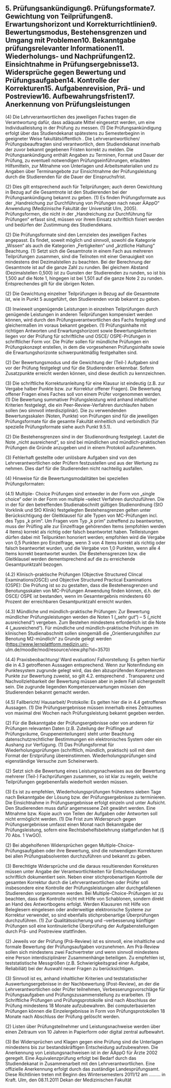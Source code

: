 ## 5. Prüfungsankündigung6. Prüfungsformate7. Gewichtung von Teilprüfungen8. Erwartungshorizont und Korrekturrichtlinien9. Bewertungsmodus, Bestehensgrenzen und Umgang mit Problemen10. Bekanntgabe prüfungsrelevanter Informationen11. Wiederholungs- und Nachprüfungen12. Einsichtnahme in Prüfungsergebnisse13. Widersprüche gegen Bewertung und Prüfungsaufgaben14. Kontrolle der Korrekturen15. Aufgabenrevision, Prä- und Postreview16. Aufbewahrungsfristen17. Anerkennung von Prüfungsleistungen



(4) Die Lehrverantwortlichen des jeweiligen Faches tragen die Verantwortung dafür, dass adäquate Mittel eingesetzt werden, um eine Individualleistung in der Prüfung zu messen. (1) Die Prüfungsankündigung erfolgt über das Studiendekanat spätestens zu Semesterbeginn in geeigneter Weise fakultätsöffentlich . Die Lehrverantwortlichen/ Prüfungsbeauftragten sind verantwortlich, dem Studiendekanat innerhalb der zuvor bekannt gegebenen Fristen korrekt zu melden. Die Prüfungsankündigung enthält Angaben zu Terminen, Format und Dauer der Prüfung, zu eventuell notwendigen Prüfungseinführungen, erlaubten Hilfsmitteln, zur Mitnahme von Unterlagen und Arbeitsmaterialien und zu Angaben über Terminangebote zur Einsichtnahme der Prüfungsleistung durch die Studierenden für die Dauer der Einspruchsfrist.

(2) Dies gilt entsprechend auch für Teilprüfungen; auch deren Gewichtung in Bezug auf die Gesamtnote ist den Studierenden bei der Prüfungsankündigung bekannt zu geben. (1) Es finden Prüfungsformate aus der „Handreichung zur Durchführung von Prüfungen nach neuer ÄAppO“ Anwendung (Medizinische Fakultät der Universität Ulm, 2005). Prüfungsformen, die nicht in der „Handreichung zur Durchführung für Prüfungen“ erfasst sind, müssen vor ihrem Einsatz schriftlich fixiert werden und bedürfen der Zustimmung des Studiendekans.

(2) Die Prüfungsformate sind den Lernzielen des jeweiligen Faches angepasst. Es findet, soweit möglich und sinnvoll, sowohl die Kategorie „Wissen“ als auch die Kategorien „Fertigkeiten“ und „ärztliche Haltung“ Beachtung. (1) Setzt sich die Gesamtnote in einem Fach aus mehreren Teilprüfungen zusammen, sind die Teilnoten mit einer Genauigkeit von mindestens drei Dezimalstellen zu beachten. Bei der Berechnung der Gesamtnote ist auf die ganze Zahl zu runden. Bei gleichem Abstand (Dezimalstellen 0,500) ist zu Gunsten der Studierenden zu runden, so ist bis 1,500 auf die Note 1, hingegen ist bei 1,501 auf die ganze Note 2 zu runden. Entsprechendes gilt für die übrigen Noten.

(2) Die Gewichtung einzelner Teilprüfungen in Bezug auf die Gesamtnote ist, wie in Punkt 5 ausgeführt, den Studierenden vorab bekannt zu geben.

(3) Inwieweit ungenügende Leistungen in einzelnen Teilprüfungen durch genügende Leistungen in anderen Teilprüfungen kompensiert werden können, wird durch den Prüfungsverantwortlichen des Fachs festgelegt und gleichermaßen im voraus bekannt gegeben. (1) Prüfungsinhalte mit richtigen Antworten und Erwartungshorizont sowie Bewertungskriterien liegen vor der Prüfung für schriftliche und OSCE/ OSPE-Prüfungen in schriftlicher Form vor. Die Prüfer sollen für mündliche Prüfungen ein Prüfungskonzept erstellen, in dem die vorgesehenen Prüfungsinhalte sowie die Erwartungshorizonte schwerpunktmäßig festgehalten sind.

(2) Der Bewertungsmodus und die Gewichtung der (Teil-) Aufgaben sind vor der Prüfung festgelegt und für die Studierenden erkennbar. Sofern Zusatzpunkte erreicht werden können, sind diese deutlich zu kennzeichnen.

(3) Die schriftliche Korrekturanleitung für eine Klausur ist eindeutig (z.B. zur Vergabe halber Punkte bzw. zur Korrektur offener Fragen). Die Bewertung offener Fragen eines Faches soll von einem Prüfer vorgenommen werden. (1) Die Bewertung summativer Prüfungsleistung wird anhand inhaltlicher Kriterien festgelegt, die ein Peer-Review-Verfahren durchlaufen haben sollen (wo sinnvoll interdisziplinär). Die zu verwendenden Bewertungsskalen (Noten, Punkte) von Prüfungen sind für die jeweiligen Prüfungsformate für die gesamte Fakultät einheitlich und verbindlich (für spezielle Prüfungsformate siehe auch Punkt 9.5.1).

(2) Die Bestehensgrenzen sind in der Studienordnung festgelegt. Lautet die Note „nicht ausreichend“, so sind bei mündlichen und mündlich-praktischen Prüfungen die Gründe anzugeben und in einem Protokoll aufzunehmen.

(3) Fehlerhaft gestellte oder unlösbare Aufgaben sind von den Lehrverantwortlichen oder Prüfern festzustellen und aus der Wertung zu nehmen. Dies darf für die Studierenden nicht nachteilig ausfallen.

(4) Hinweise für die Bewertungsmodalitäten bei speziellen Prüfungsformaten:

(4.1) Multiple- Choice Prüfungen sind entweder in der Form von „single choice“ oder in der Form von multiple –select Verfahren durchzuführen. Die in der für den betreffenden Studienabschnitt gültigen Studienordnung (StO Vorklinik und StO Klinik) festgelegten Bestehensgrenzen gelten unter Berücksichtigung der Gleitklausel für alle Typen von MC-Prüfungen incl. des Typs „k prim“. Um Fragen vom Typ „k prim“ zutreffend zu beantworten, muss der Prüfling alle zur Einzelfrage gehörenden Items (empfohlen werden 4 Items) korrekt als richtig oder falsch beantwortet haben. Teilleistungen dürfen dabei mit Teilpunkten honoriert werden; empfohlen wird die Vergabe von 0,5 Punkten pro Einzelfrage, wenn 3 von 4 Items korrekt als richtig oder falsch beantwortet wurden, und die Vergabe von 1,0 Punkten, wenn alle 4 Items korrekt beantwortet wurden. Die Bestehensgrenzen bzw. die Gleitklausel werden dementsprechend auf die zu erreichende Gesamtpunktzahl bezogen.

(4.2) Klinisch-praktische Prüfungen (Objective Structured Clincal Examinations(OSCE) und Objective Structured Practical Examinations (OSPE): Die Prüfung ist so zu gestalten, dass die Bestehensgrenzen und Benotungsskalen von MC-Prüfungen Anwendung finden können, d.h. der OSCE/ OSPE ist bestanden, wenn im Gesamtergebnis mindestens 60 Prozent der erreichbaren Gesamtpunktzahl erreicht wurden.

(4.3) Mündliche und mündlich-praktische Prüfungen: Zur Bewertung mündlicher Prüfungsleistungen werden die Noten 1 („sehr gut“) – 5 („nicht ausreichend“) vergeben. Zum Bestehen mindestens erforderlich ist die Note 4 („ausreichend“). Für mündliche und mündlich-praktische Prüfungen im klinischen Studienabschnitt sollen sinngemäß die „Orientierungshilfen zur Benotung M2-mündlich“ zu Grunde gelegt werden (https://www.lernplattform.medizin.uni- ulm.de/moodle/mod/resource/view.php?id=3570)

(4.4) Praxisbeobachtung/ Ward evaluation/ Fallvorstellung: Es gelten hierfür die in 4.3 getroffenen Aussagen entsprechend. Wenn zur Notenfindung ein Punktesystem zugrunde gelegt wird, das den abzuprüfenden Kompetenzen Punkte zur Bewertung zuweist, so gilt 4.2. entsprechend . Transparenz und Nachvollziehbarkeit der Bewertung müssen aber in jedem Fall sichergestellt sein. Die zugrunde liegenden Kompetenzerwartungen müssen den Studierenden bekannt gemacht werden.

(4.5) Fallbericht/ Hausarbeit/ Protokolle: Es gelten hier die in 4.4 getroffenen Aussagen. (1) Die Prüfungsergebnisse müssen innerhalb eines Zeitraumes von maximal drei Wochen nach Prüfungsleistung bekannt gegeben werden.

(2) Für die Bekanntgabe der Prüfungsergebnisse oder von anderen für Prüfungen relevanten Daten (z.B. Zuteilung der Prüflinge auf Prüfungsräume, Gruppeneinteilungen) steht unter Beachtung datenschutzrechtlicher Bestimmungen ein elektronisches System oder ein Aushang zur Verfügung. (1) Das Prüfungsformat für Wiederholungsprüfungen (schriftlich, mündlich, praktisch) soll mit dem Format der Erstprüfung übereinstimmen. Wiederholungsprüfungen sind eigenständige Versuche zum Scheinerwerb.

(2) Setzt sich die Bewertung eines Leistungsnachweises aus der Bewertung mehrerer (Teil-) Fachprüfungen zusammen, so ist klar zu regeln, welche Teilprüfungen gegebenenfalls wiederholt werden müssen.

(3) Es ist zu empfehlen, Wiederholungsprüfungen frühestens sieben Tage nach Bekanntgabe der Lösung bzw. der Prüfungsergebnisse zu terminieren. Die Einsichtnahme in Prüfungsergebnisse erfolgt einzeln und unter Aufsicht. Den Studierenden muss dafür angemessene Zeit gewährt werden. Eine Mitnahme bzw. Kopie auch von Teilen der Aufgaben oder Antworten soll nicht ermöglicht werden. (1) Die Frist zum Widerspruch gegen Prüfungsergebnisse umfasst einen Monat nach Bekanntgabe der Prüfungsleistung, sofern eine Rechtsbehelfsbelehrung stattgefunden hat (§ 70 Abs. 1 VwGO).

(2) Bei abgeholfenen Widersprüchen gegen Multiple-Choice-Prüfungsaufgaben oder ihre Bewertung, sind die notwendigen Korrekturen bei allen Prüfungsabsolventen durchzuführen und bekannt zu geben.

(3) Berechtigte Widersprüche und die daraus resultierenden Korrekturen müssen unter Angabe der Verantwortlichkeiten für Entscheidungen schriftlich dokumentiert sein. Neben einer stichprobenartigen Kontrolle der gesamten Korrektur durch die Lehrverantwortlichen oder Prüfer soll insbesondere eine Kontrolle der Prüfungsleistungen aller durchgefallenen Studierenden vorgenommen werden. Bei Multiple-Choice-Prüfungen ist zu beachten, dass die Kontrolle nicht mit Hilfe von Schablonen, sondern direkt an Hand des Antwortbogens erfolgt. Werden Klausuren mit Hilfe von Beleglesern eingelesen oder anderweitige elektronische Systeme zur Korrektur verwendet, so sind ebenfalls stichprobenartige Überprüfungen durchzuführen. (1) Zur Qualitätssicherung und –verbesserung künftiger Prüfungen soll eine kontinuierliche Überprüfung der Aufgabenstellungen durch Prä- und Postreview stattfinden.

(2) Jeweils vor der Prüfung (Prä-Review) ist es sinnvoll, eine inhaltliche und formale Bewertung der Prüfungsaufgaben vorzunehmen. Am Prä-Review sollen sich mindestens zwei Fachvertreter und wenn sinnvoll mindestens eine Person interdisziplinärer Zusammenhänge beteiligen. Zu empfehlen ist, teststatistische Messgrößen (z.B. Schwierigkeitsgrad einer Aufgabe, Reliabiliät) bei der Auswahl neuer Fragen zu berücksichtigen.

(3) Sinnvoll ist es, anhand inhaltlicher Kriterien und teststatistischer Auswertungsergebnisse in der Nachbewertung (Post-Review), an der die Lehrverantwortlichen oder Prüfer teilnehmen, Verbesserungsvorschläge für Prüfungsaufgaben und Prüfungszusammenstellung zu erarbeiten. (1) Schriftliche Prüfungen und Prüfungsprotokolle sind nach Abschluss der Prüfung mindestens 18 Monate aufzubewahren. Bei computerbasierten Prüfungen können die Einzelergebnisse in Form von Prüfungsprotokollen 18 Monate nach Abschluss der Prüfung gelöscht werden.

(2) Listen über Prüfungsteilnehmer und Leistungsnachweise werden über einen Zeitraum von 10 Jahren in Papierform oder digital zentral aufbewahrt.

(3) Bei Widersprüchen und Klagen gegen eine Prüfung sind die Unterlagen mindestens bis zur bestandskräftigen Entscheidung aufzubewahren. Die Anerkennung von Leistungsnachweisen ist in der ÄAppO für Ärzte 2002 geregelt. Eine Äquivalenzprüfung erfolgt bei Bedarf durch das Studiendekanat in Zusammenarbeit mit den Lehrverantwortlichen. Eine offizielle Anerkennung erfolgt durch das zuständige Landesprüfungsamt. Diese Richtlinien treten mit Beginn des Wintersemesters 2011/12 am ……… in Kraft. Ulm, den 08.11.2011 Dekan der Medizinischen Fakultät

